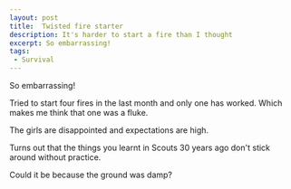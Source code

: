 ```yaml
---
layout: post
title:  Twisted fire starter
description: It's harder to start a fire than I thought
excerpt: So embarrassing!
tags:
 - Survival
---
```


So embarrassing!

Tried to start four fires in the last month and only one has worked. Which makes me think that one was a fluke.

The girls are disappointed and expectations are high.

Turns out that the things you learnt in Scouts 30 years ago don't stick around without practice.

Could it be because the ground was damp?
